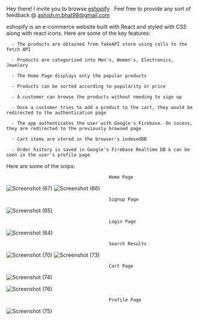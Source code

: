 Hey there! I invite you to browse [eshopify](https://eshopifyy.netlify.app) .
Feel free to provide any sort of feedback @ ashish.m.bhat98@gmail.com

eshopify is an e-commerce website built with React and styled with CSS along with react icons. Here are some of the key features:

      - The products are obtained from fakeAPI store using calls to the fetch API

      - Products are categorized into Men's, Women's, Electronics, Jewelery

      - The Home Page displays only the popular products
                           
      - Products can be sorted according to popularity or price
      
      - A customer can browse the products without needing to sign up
      
      - Once a customer tries to add a product to the cart, they would be redirected to the authentication page
        
      - The app authenticates the user with Google's Firebase. On sucess, they are redirected to the previously browsed page
      
      - Cart items are stored in the browser's indexedDB
      
      - Order history is saved in Google's Firebase Realtime DB & can be seen in the user's profile page
      
      
Here are some of the snips:

                                          Home Page
![Screenshot (67)](https://user-images.githubusercontent.com/61205415/179419820-9b9bf6e4-6c3f-4934-ba31-00dc8d796c6d.png)
![Screenshot (66)](https://user-images.githubusercontent.com/61205415/179419894-be574b26-e174-4d5b-b80a-96f612b5d1c6.png)

                                          Signup Page
![Screenshot (65)](https://user-images.githubusercontent.com/61205415/179419825-50191fb1-c114-4c67-886f-e28ff9768cd0.png)

      
                                          Login Page
![Screenshot (64)](https://user-images.githubusercontent.com/61205415/179419834-1172a9ac-a79f-4101-8e34-ce6f0605caa1.png)

                                          Search Results
![Screenshot (70)](https://user-images.githubusercontent.com/61205415/179419862-f78516cb-3ed0-4226-aff2-91b83f81fd1e.png)
![Screenshot (73)](https://user-images.githubusercontent.com/61205415/179419866-0450a76f-1aee-4fe3-b9df-4302332fdab5.png)

      
                                          Cart Page
![Screenshot (74)](https://user-images.githubusercontent.com/61205415/179419905-87f2a71a-f0bc-4d63-b768-e25f695cbdd6.png)

![Screenshot (76)](https://user-images.githubusercontent.com/61205415/179419976-67fca249-fe79-433b-9497-d9e7ed2aabfe.png)

                                          Profile Page
![Screenshot (75)](https://user-images.githubusercontent.com/61205415/179419906-7ba5272f-f373-4c19-9589-e0943f59dc84.png)

      
      
